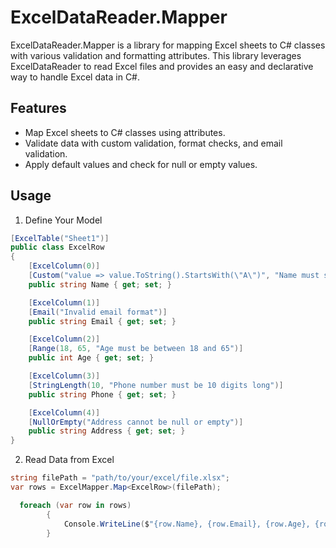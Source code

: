 # ExcelDataReader.Mapper

ExcelDataReader.Mapper is a library for mapping Excel sheets to C# classes with various validation and formatting attributes. This library leverages ExcelDataReader to read Excel files and provides an easy and declarative way to handle Excel data in C#.

## Features

- Map Excel sheets to C# classes using attributes.
- Validate data with custom validation, format checks, and email validation.
- Apply default values and check for null or empty values.

## Usage

1.  Define Your Model

```c#
[ExcelTable("Sheet1")]
public class ExcelRow
{
    [ExcelColumn(0)]
    [Custom("value => value.ToString().StartsWith(\"A\")", "Name must start with 'A'")]
    public string Name { get; set; }

    [ExcelColumn(1)]
    [Email("Invalid email format")]
    public string Email { get; set; }

    [ExcelColumn(2)]
    [Range(18, 65, "Age must be between 18 and 65")]
    public int Age { get; set; }

    [ExcelColumn(3)]
    [StringLength(10, "Phone number must be 10 digits long")]
    public string Phone { get; set; }

    [ExcelColumn(4)]
    [NullOrEmpty("Address cannot be null or empty")]
    public string Address { get; set; }
}
```

2.  Read Data from Excel

```c#
string filePath = "path/to/your/excel/file.xlsx";
var rows = ExcelMapper.Map<ExcelRow>(filePath);

  foreach (var row in rows)
        {
            Console.WriteLine($"{row.Name}, {row.Email}, {row.Age}, {row.Phone}, {row.Address}");
        }
```

